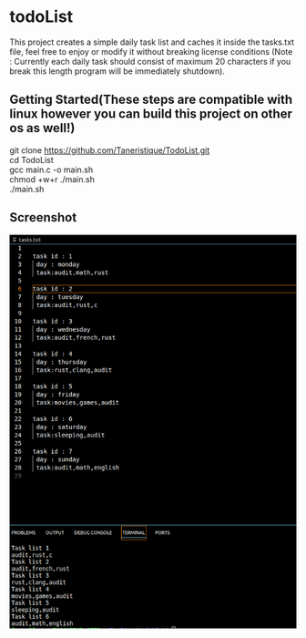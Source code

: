 # todoList

This project creates a simple daily task list and caches it inside the tasks.txt file, feel free to enjoy or modify it without breaking license conditions (Note : Currently each daily task should consist of maximum 20 characters if you break this length program will be immediately shutdown).

## Getting Started(These steps are compatible with linux however you can build this project on other os as well!)

git clone https://github.com/Taneristique/TodoList.git<br>
cd TodoList <br>
gcc main.c -o main.sh <br>
chmod +w+r ./main.sh <br>
./main.sh <br>

## Screenshot 

![application demo](demo.png)
